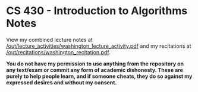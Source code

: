 # CS 430 - Introduction to Algorithms Notes

View my combined lecture notes at [/out/lecture_activities/washington_lecture_activity.pdf](/out/lecture_activities/washington_lecture_activity.pdf) and my recitations at [/out/recitations/washington_recitation.pdf](/out/recitations/washington_recitation.pdf).

**You do not have my permission to use anything from the repository on any text/exam or commit any form of academic dishonesty. These are purely to help people learn, and if someone cheats, they do so against my expressed desires and without my consent.**